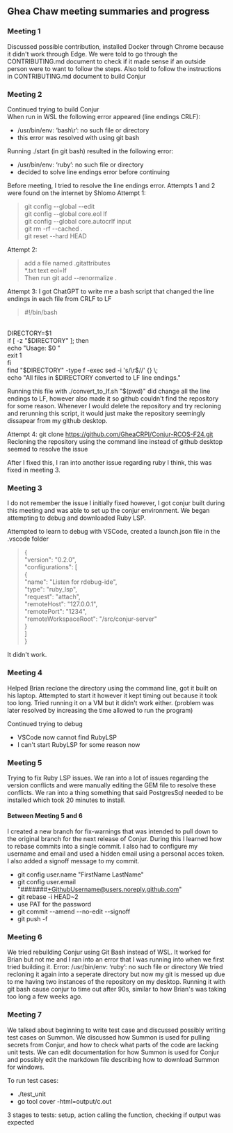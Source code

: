 ## Ghea Chaw meeting summaries and progress

### Meeting 1
Discussed possible contribution, installed Docker through Chrome because it didn't work through Edge. We were told to go through the CONTRIBUTING.md document to check if it made sense if an outside person were to want to follow the steps. Also told to follow the instructions in CONTRIBUTING.md document to build Conjur

### Meeting 2
Continued trying to build Conjur<br>
When run in WSL the following error appeared (line endings CRLF):
- /usr/bin/env: ‘bash\r’: no such file or directory
- this error was resolved with using git bash

Running ./start (in git bash) resulted in the following error:
- /usr/bin/env: ‘ruby’: no such file or directory
- decided to solve line endings error before continuing

Before meeting, I tried to resolve the line endings error. Attempts 1 and 2 were found on the internet by Shlomo
Attempt 1:
>git config --global --edit <br>
git config --global core.eol lf <br>
git config --global core.autocrlf input<br>
git rm -rf --cached .<br>
git reset --hard HEAD<br>

Attempt 2: 
>add a file named .gitattributes <br>
*.txt text eol=lf <br>
Then run git add --renormalize .

Attempt 3: I got ChatGPT to write me a bash script that changed the line endings in each file from CRLF to LF
>#!/bin/bash
<br>
DIRECTORY=$1<br>
if [ -z "$DIRECTORY" ]; then<br>
  echo "Usage: $0 <directory>"<br>
  exit 1<br>
fi<br>
find "$DIRECTORY" -type f -exec sed -i 's/\r$//' {} \;<br>
echo "All files in $DIRECTORY converted to LF line endings."<br>

Running this file with ./convert_to_lf.sh "$(pwd)" did change all the line endings to LF, however also made it so github couldn't find the repository for some reason. Whenever I would delete the repository and try recloning and rerunning this script, it would just make the repository seemingly dissapear from my github desktop.

Attempt 4: git clone https://github.com/GheaCRPI/Conjur-RCOS-F24.git
Recloning the repository using the command line instead of github desktop seemed to resolve the issue

After I fixed this, I ran into another issue regarding ruby I think, this was fixed in meeting 3.

### Meeting 3
I do not remember the issue I initially fixed however, I got conjur built during this meeting and was able to set up the conjur environment. We began attempting to debug and downloaded Ruby LSP.

Attempted to learn to debug with VSCode, created a launch.json file in the .vscode folder 
> {<br>
    "version": "0.2.0",<br>
    "configurations": [<br>
        {<br>
            "name": "Listen for rdebug-ide",<br>
            "type": "ruby_lsp",<br>
            "request": "attach",<br>
            "remoteHost": "127.0.0.1",<br>
            "remotePort": "1234",<br>
            "remoteWorkspaceRoot": "/src/conjur-server"<br>
        }<br>
    ]<br>
}

It didn't work.

### Meeting 4
Helped Brian reclone the directory using the command line, got it built on his laptop. Attempted to start it however it kept timing out because it took too long. Tried running it on a VM but it didn't work either. (problem was later resolved by increasing the time allowed to run the program)

Continued trying to debug
- VSCode now cannot find RubyLSP
- I can't start RubyLSP for some reason now

### Meeting 5
Trying to fix Ruby LSP issues. We ran into a lot of issues regarding the version conflicts and were manually editing the GEM file to resolve these conflicts. We ran into a thing something that said PostgresSql  needed to be installed which took 20 minutes to install.

#### Between Meeting 5 and 6
I created a new branch for fix-warnings that was intended to pull down to the original branch for the next release of Conjur. During this I learned how to rebase commits into a single commit. I also had to configure my username and email and used a hidden email using a personal acces token. I also added a signoff message to my commit. 
- git config user.name "FirstName LastName"
- git config user.email "#######+GithubUsername@users.noreply.github.com"
- git rebase -i HEAD~2
- use PAT for the password
- git commit --amend --no-edit --signoff
- git push -f

### Meeting 6
We tried rebuilding Conjur using Git Bash instead of WSL. It worked for Brian but not me and I ran into an error that I was running into when we first tried building it. 
Error: /usr/bin/env: ‘ruby’: no such file or directory
We tried recloning it again into a seperate directory but now my git is messed up due to me having two instances of the repository on my desktop.
Running it with git bash cause conjur to time out after 90s, similar to how Brian's was taking too long a few weeks ago.

### Meeting 7
We talked about beginning to write test case and discussed possibly writing test cases on Summon. We discussed how Summon is used for pulling secrets from Conjur, and how to check what parts of the code are lacking unit tests. We can edit documentation for how Summon is used for Conjur and possibly edit the markdown file describing how to download Summon for windows. 

To run test cases:
- ./test_unit
- go tool cover -html=output/c.out

3 stages to tests: setup, action calling the function, checking if output was expected